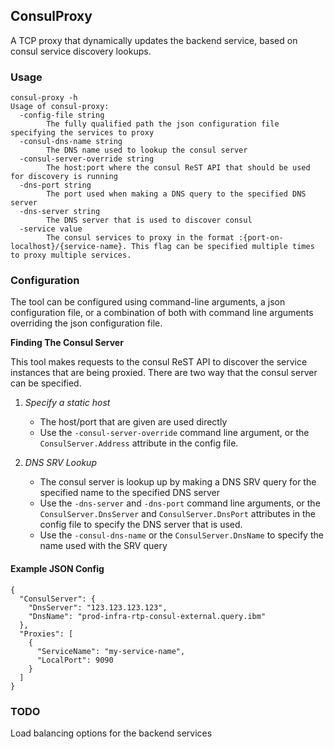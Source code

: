 ## ConsulProxy

A TCP proxy that dynamically updates the backend service, based on consul service discovery lookups.

### Usage

```
consul-proxy -h
Usage of consul-proxy:
  -config-file string
        The fully qualified path the json configuration file specifying the services to proxy
  -consul-dns-name string
        The DNS name used to lookup the consul server
  -consul-server-override string
        The host:port where the consul ReST API that should be used for discovery is running
  -dns-port string
        The port used when making a DNS query to the specified DNS server
  -dns-server string
        The DNS server that is used to discover consul
  -service value
        The consul services to proxy in the format :{port-on-localhost}/{service-name}. This flag can be specified multiple times to proxy multiple services.

```

### Configuration

The tool can be configured using command-line arguments, a json configuration file, or a combination of both with command line arguments overriding the json configuration file.

**Finding The Consul Server**

This tool makes requests to the consul ReST API to discover the service instances that are being proxied. There are two way that the consul server can be specified.

1. *Specify a static host*
	* The host/port that are given are used directly
	* Use the `-consul-server-override` command line argument, or the `ConsulServer.Address` attribute in the config file.
	
2. *DNS SRV Lookup*
	* The consul server is lookup up by making a DNS SRV query for the specified name to the specified DNS server
	* Use the `-dns-server` and `-dns-port` command line arguments, or the `ConsulServer.DnsServer` and `ConsulServer.DnsPort` attributes in the config file to specify the DNS server that is used.
	* Use the `-consul-dns-name` or the `ConsulServer.DnsName` to specify the name used with the SRV query

#### Example JSON Config
```
{
  "ConsulServer": {
    "DnsServer": "123.123.123.123",
    "DnsName": "prod-infra-rtp-consul-external.query.ibm"
  },
  "Proxies": [
    {
      "ServiceName": "my-service-name",
      "LocalPort": 9090
    }
  ]
}
```

### TODO

Load balancing options for the backend services